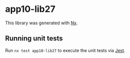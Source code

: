 # app10-lib27

This library was generated with [Nx](https://nx.dev).

## Running unit tests

Run `nx test app10-lib27` to execute the unit tests via [Jest](https://jestjs.io).
